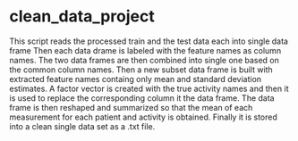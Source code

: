 clean_data_project
==================

This script reads the processed train and the test data each into single data frame
Then each data drame is labeled with the feature names as column names.
The two data frames are then combined into single one based on the common column names.
Then a new subset data frame is built with extracted feature names containg only mean and standard deviation estimates.
A factor vector is created with the true activity names and then it is used to replace the corresponding column it the data frame.
The data frame is then reshaped and summarized so that the mean of each measurement for each patient and activity is obtained.
Finally it is stored into a clean single data set as a .txt file.
